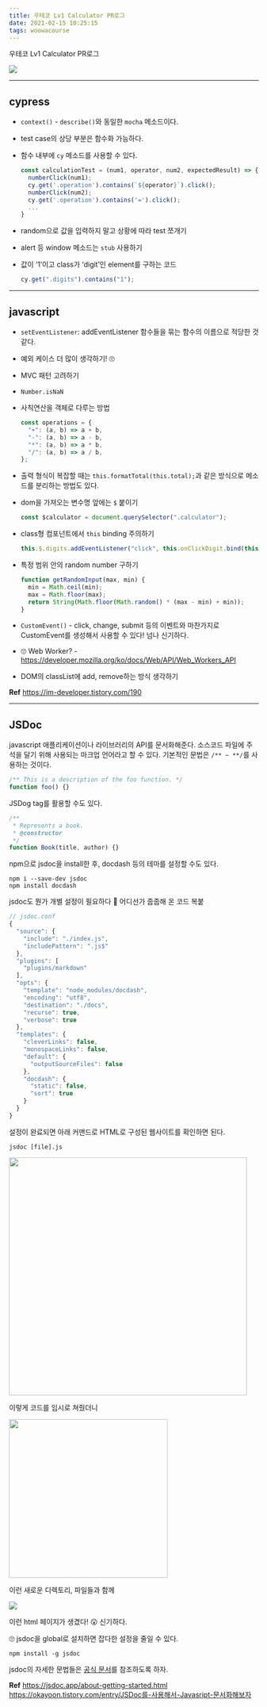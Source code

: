 ```yaml
---
title: 우테코 Lv1 Calculator PR로그
date: 2021-02-15 10:25:15
tags: woowacourse
---
```


우테코 Lv1 Calculator PR로그

<!-- more -->

<img src="/images/thumbnails/pr-thumbnail.png" />

---

## cypress

- `context()` - `describe()`와 동일한 `mocha` 메소드이다.

- test case의 상당 부분은 함수화 가능하다.

- 함수 내부에 `cy` 메소드를 사용할 수 있다.

  ```jsx
  const calculationTest = (num1, operator, num2, expectedResult) => {
    numberClick(num1);
    cy.get('.operation').contains(`${operator}`).click();
    numberClick(num2);
    cy.get('.operation').contains('=').click();
    ...
  }
  ```

- random으로 값을 입력하지 말고 상황에 따라 test 쪼개기

- alert 등 window 메소드는 `stub` 사용하기

- 값이 ‘1’이고 class가 ‘digit’인 element를 구하는 코드

  ```jsx
  cy.get(".digits").contains("1");
  ```

---

## javascript

- `setEventListener`: addEventListener 함수들을 묶는 함수의 이름으로 적당한 것 같다.

- 예외 케이스 더 많이 생각하기! 🙄

- MVC 패턴 고려하기

- `Number.isNaN`

- 사칙연산을 객체로 다루는 방법

  ```jsx
  const operations = {
    "+": (a, b) => a + b,
    "-": (a, b) => a - b,
    "*": (a, b) => a * b,
    "/": (a, b) => a / b,
  };
  ```

- 출력 형식이 복잡할 때는 `this.formatTotal(this.total);`과 같은 방식으로 메소드를 분리하는 방법도 있다.

- dom을 가져오는 변수명 앞에는 `$` 붙이기

  ```jsx
  const $calculator = document.querySelector(".calculator");
  ```

- class형 컴포넌트에서 `this` binding 주의하기

  ```jsx
  this.$.digits.addEventListener("click", this.onClickDigit.bind(this));
  ```

- 특정 범위 안의 random number 구하기

  ```jsx
  function getRandomInput(max, min) {
    min = Math.ceil(min);
    max = Math.floor(max);
    return String(Math.floor(Math.random() * (max - min) + min));
  }
  ```

- `CustomEvent()` - click, change, submit 등의 이벤트와 마찬가지로 CustomEvent를 생성해서 사용할 수 있다! 넘나 신기하다.

- 🙄 Web Worker? - https://developer.mozilla.org/ko/docs/Web/API/Web_Workers_API

- DOM의 classList에 add, remove하는 방식 생각하기

**Ref**
https://im-developer.tistory.com/190

---

## JSDoc

javascript 애플리케이션이나 라이브러리의 API를 문서화해준다. 소스코드 파일에 주석을 달기 위해 사용되는 마크업 언어라고 할 수 있다.
기본적인 문법은 `/** ~ **/`를 사용하는 것이다.

```jsx
/** This is a description of the foo function. */
function foo() {}
```

JSDog tag를 활용할 수도 있다.

```jsx
/**
 * Represents a book.
 * @constructor
 */
function Book(title, author) {}
```

npm으로 jsdoc을 install한 후, docdash 등의 테마를 설정할 수도 있다.

```shell
npm i --save-dev jsdoc
npm install docdash
```

jsdoc도 뭔가 개별 설정이 필요하다 😬 어디선가 줍줍해 온 코드 복붙

```jsx
// jsdoc.conf
{
  "source": {
    "include": "./index.js",
    "includePattern": ".js$"
  },
  "plugins": [
    "plugins/markdown"
  ],
  "opts": {
    "template": "node_modules/docdash",
    "encoding": "utf8",
    "destination": "./docs",
    "recurse": true,
    "verbose": true
  },
  "templates": {
    "cleverLinks": false,
    "monospaceLinks": false,
    "default": {
      "outputSourceFiles": false
    },
    "docdash": {
      "static": false,
      "sort": true
    }
  }
}
```

설정이 완료되면 아래 커맨드로 HTML로 구성된 웹사이트를 확인하면 된다.

```shell
jsdoc [file].js
```

<img src="01.png" width="480px" />

이렇게 코드를 임시로 쳐줬더니

<img src="02.png" width="320px" />

이런 새로운 디렉토리, 파일들과 함께

<img src="03.png" />

이런 html 페이지가 생겼다! 😮 신기하다.

🙄 jsdoc을 global로 설치하면 잡다한 설정을 줄일 수 있다.

```shell
npm install -g jsdoc
```

jsdoc의 자세한 문법들은 [공식 문서](https://jsdoc.app/)를 참조하도록 하자.

**Ref**
https://jsdoc.app/about-getting-started.html
https://okayoon.tistory.com/entry/JSDoc를-사용해서-Javasript-문서화해보자
